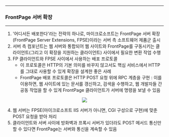 -----
### FrontPage 서버 확장
-----
1. '어디서든 배포한다'라는 전략의 하나로, 마이크로소프트는 FrontPage 서버 확장(FrontPage Server Extensions, FPSE)이라는 서버 측 소프트웨어 제품군 출시
2. 서버 측 컴포넌트는 웹 서버와 통합되어 웹 사이트와 FrontPage를 구동시키는 클라이언트(그리고 이 확장을 지원하는 클라이언트) 사이에서 필요한 변환 작업 수행
3. FP 클라이언트와 FPSE 사이에서 사용하는 배포 프로토콜
   - 이 프로토콜은 HTTP의 기본 의미를 바꾸지 않고서도 핵심 서비스에서 HTTP를 그대로 사용할 수 있게 확장을 설계한 좋은 사례
   - FrontPage 배포 프로토콜은 HTTP POST 요청 위에 RPC 계층을 구현 : 이를 이용하면, 웹 사이트에 있는 문서를 갱신하고, 검색을 수행하고, 웹 개발자들 간 공동 작업을 할 수 있게 FrontPage 클라이언트가 서버에 명령을 보낼 수 있음
<div align="center">
<img src="https://github.com/user-attachments/assets/0225bd73-ba6a-47af-9ff8-28e3c8aef8da">
</div>

4. 웹 서버는 FPSE(마이크로소프트 IIS 서버가 아니면, CGI 구성으로 구현)에 맞춘 POST 요청을 받아 처리
5. 클라이언트와 서버 사이에 방화벽과 프록시 서버가 있더라도 POST 메서드 통신만 할 수 있다면 FrontPage는 서버와 통신을 계속할 수 있음

